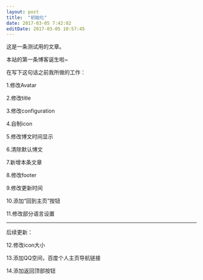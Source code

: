 ```yaml
---
layout: post
title:  "初始化"
date: 2017-03-05 7:42:02
editDate: 2017-03-05 10:57:45
---
```

这是一条测试用的文章。

本站的第一条博客诞生啦~

在写下这句话之前我所做的工作：

1.修改Avatar

2.修改title

3.修改configuration

4.自制icon

5.修改博文时间显示

6.清除默认博文

7.新增本条文章

8.修改footer

9.修改更新时间

10.添加“回到主页”按钮

11.修改部分语言设置

--------------------

后续更新：

12.修改icon大小

13.添加QQ空间，百度个人主页导航链接

14.添加返回顶部按钮
